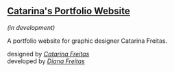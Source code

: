 ## [Catarina's Portfolio Website](https://catarina-freitas.000webhostapp.com/index.php) 
*(in development)*

A portfolio website for graphic designer Catarina Freitas.

  designed by *[Catarina Freitas](http://behance.net/catarinaafreitas)*<br>
  developed by *[Diana Freitas](http://github.com/dianaamfr)*
